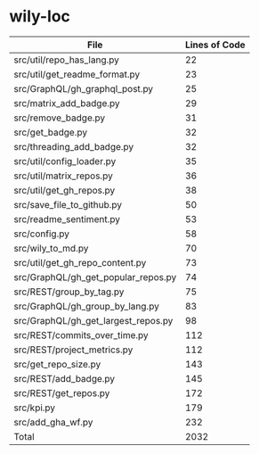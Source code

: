 # wily-loc

| File                                |   Lines of Code |
| --- | --- |
| src/util/repo_has_lang.py           |              22 |
| src/util/get_readme_format.py       |              23 |
| src/GraphQL/gh_graphql_post.py      |              25 |
| src/matrix_add_badge.py             |              29 |
| src/remove_badge.py                 |              31 |
| src/get_badge.py                    |              32 |
| src/threading_add_badge.py          |              32 |
| src/util/config_loader.py           |              35 |
| src/util/matrix_repos.py            |              36 |
| src/util/get_gh_repos.py            |              38 |
| src/save_file_to_github.py          |              50 |
| src/readme_sentiment.py             |              53 |
| src/config.py                       |              58 |
| src/wily_to_md.py                   |              70 |
| src/util/get_gh_repo_content.py     |              73 |
| src/GraphQL/gh_get_popular_repos.py |              74 |
| src/REST/group_by_tag.py            |              75 |
| src/GraphQL/gh_group_by_lang.py     |              83 |
| src/GraphQL/gh_get_largest_repos.py |              98 |
| src/REST/commits_over_time.py       |             112 |
| src/REST/project_metrics.py         |             112 |
| src/get_repo_size.py                |             143 |
| src/REST/add_badge.py               |             145 |
| src/REST/get_repos.py               |             172 |
| src/kpi.py                          |             179 |
| src/add_gha_wf.py                   |             232 |
| Total                               |            2032 |
